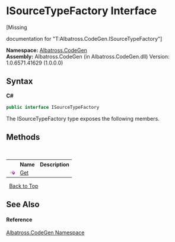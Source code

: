 # ISourceTypeFactory Interface
 

\[Missing <summary> documentation for "T:Albatross.CodeGen.ISourceTypeFactory"\]

**Namespace:**&nbsp;<a href="DCDDD28E.md">Albatross.CodeGen</a><br />**Assembly:**&nbsp;Albatross.CodeGen (in Albatross.CodeGen.dll) Version: 1.0.6571.41629 (1.0.0.0)

## Syntax

**C#**<br />
``` C#
public interface ISourceTypeFactory
```

The ISourceTypeFactory type exposes the following members.


## Methods
&nbsp;<table><tr><th></th><th>Name</th><th>Description</th></tr><tr><td>![Public method](media/pubmethod.gif "Public method")</td><td><a href="BE56B339.md">Get</a></td><td /></tr></table>&nbsp;
<a href="#isourcetypefactory-interface">Back to Top</a>

## See Also


#### Reference
<a href="DCDDD28E.md">Albatross.CodeGen Namespace</a><br />